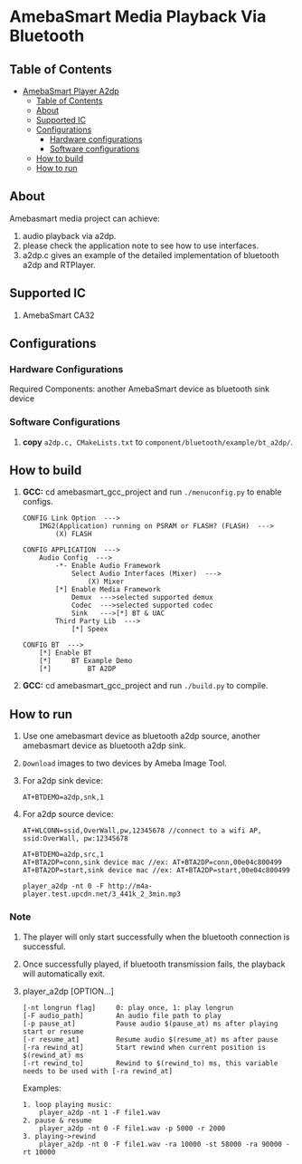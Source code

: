 # AmebaSmart Media Playback Via Bluetooth

## Table of Contents

- [AmebaSmart Player A2dp](#amebasmart-media-playback-via-bluetooth)
	- [Table of Contents](#table-of-contents)
	- [About](#about)
	- [Supported IC](#supported-ic)
	- [Configurations](#configurations)
		- [Hardware configurations](#hardware-configurations)
		- [Software configurations](#software-configurations)
	- [How to build](#how-to-build)
	- [How to run](#how-to-run)

## About

Amebasmart media project can achieve:
1. audio playback via a2dp.
2. please check the application note to see how to use interfaces.
3. a2dp.c gives an example of the detailed implementation of bluetooth a2dp and RTPlayer.

## Supported IC
1. AmebaSmart CA32

## Configurations

### Hardware Configurations
Required Components: another AmebaSmart device as bluetooth sink device

### Software Configurations
1. **copy** `a2dp.c, CMakeLists.txt` to `component/bluetooth/example/bt_a2dp/`.

## How to build
1. **GCC:** cd amebasmart_gcc_project and run `./menuconfig.py` to enable configs.
    ```
    CONFIG Link Option  --->
		IMG2(Application) running on PSRAM or FLASH? (FLASH)  --->
			(X) FLASH

	CONFIG APPLICATION  --->
		Audio Config  --->
			-*- Enable Audio Framework
				Select Audio Interfaces (Mixer)  --->
					(X) Mixer
			[*] Enable Media Framework
				Demux  --->selected supported demux
				Codec  --->selected supported codec
				Sink   --->[*] BT & UAC
			Third Party Lib  --->
				[*] Speex

	CONFIG BT  --->
		[*] Enable BT
		[*]     BT Example Demo
		[*]         BT A2DP
    ```

2. **GCC:** cd amebasmart_gcc_project and run `./build.py` to compile.

## How to run
1. Use one amebasmart device as bluetooth a2dp source, another amebasmart device as bluetooth a2dp sink.

2. `Download` images to two devices by Ameba Image Tool.

3. For a2dp sink device:
	```
	AT+BTDEMO=a2dp,snk,1
	```

4. For a2dp source device:
	```
	AT+WLCONN=ssid,OverWall,pw,12345678 //connect to a wifi AP, ssid:OverWall, pw:12345678

	AT+BTDEMO=a2dp,src,1
	AT+BTA2DP=conn,sink device mac //ex: AT+BTA2DP=conn,00e04c800499
	AT+BTA2DP=start,sink device mac //ex: AT+BTA2DP=start,00e04c800499

	player_a2dp -nt 0 -F http://m4a-player.test.upcdn.net/3_441k_2_3min.mp3
	```

### Note
1. The player will only start successfully when the bluetooth connection is successful.
2. Once successfully played, if bluetooth transmission fails, the playback will automatically exit.
3. player_a2dp [OPTION...]
	```
	[-nt longrun flag]     0: play once, 1: play longrun
	[-F audio_path]        An audio file path to play
	[-p pause_at]          Pause audio $(pause_at) ms after playing start or resume
	[-r resume_at]         Resume audio $(resume_at) ms after pause
	[-ra rewind_at]        Start rewind when current position is $(rewind_at) ms
	[-rt rewind_to]        Rewind to $(rewind_to) ms, this variable needs to be used with [-ra rewind_at]
	```

	Examples:
	```
	1. loop playing music:
		player_a2dp -nt 1 -F file1.wav
	2. pause & resume
		player_a2dp -nt 0 -F file1.wav -p 5000 -r 2000
	3. playing->rewind
		player_a2dp -nt 0 -F file1.wav -ra 10000 -st 58000 -ra 90000 -rt 10000
	```